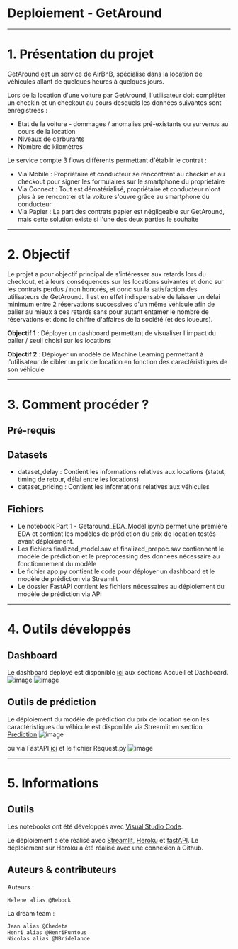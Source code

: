 # Deploiement - GetAround

---

# 1. Présentation du projet

GetAround est un service de AirBnB, spécialisé dans la location de véhicules allant de quelques heures à quelques jours. 

Lors de la location d'une voiture par GetAround, l'utilisateur doit compléter un checkin et un checkout au cours desquels les données suivantes sont enregistrées : 
- Etat de la voiture - dommages / anomalies pré-existants ou survenus au cours de la location
- Niveaux de carburants
- Nombre de kilomètres

Le service compte 3 flows différents permettant d'établir le contrat : 
- Via Mobile : Propriétaire et conducteur se rencontrent au checkin et au checkout pour signer les formulaires sur le smartphone du propriétaire
- Via Connect : Tout est dématérialisé, propriétaire et conducteur n'ont plus à se rencontrer et la voiture s'ouvre grâce au smartphone du conducteur
- Via Papier : La part des contrats papier est négligeable sur GetAround, mais cette solution existe si l'une des deux parties le souhaite

---

# 2. Objectif 

Le projet a pour objectif principal de s'intéresser aux retards lors du checkout, et à leurs conséquences sur les locations suivantes et donc sur les contrats perdus / non honorés, et donc sur la satisfaction des utilisateurs de GetAround. 
Il est en effet indispensable de laisser un délai minimum entre 2 réservations successives d'un même véhicule afin de palier au mieux à ces retards sans pour autant entamer le nombre de réservations et donc le chiffre d'affaires de la société (et des loueurs). 

**Objectif 1** : Déployer un dashboard permettant de visualiser l'impact du palier / seuil choisi sur les locations

**Objectif 2** : Déployer un modèle de Machine Learning permettant à l'utilisateur de cibler un prix de location en fonction des caractéristiques de son véhicule

---

# 3. Comment procéder ?

## Pré-requis

## Datasets 

- dataset_delay : Contient les informations relatives aux locations (statut, timing de retour, délai entre les locations)
- dataset_pricing : Contient les informations relatives aux véhicules 

## Fichiers

- Le notebook Part 1 - Getaround_EDA_Model.ipynb permet une première EDA et contient les modèles de prédiction du prix de location testés avant déploiement.
- Les fichiers finalized_model.sav et finalized_prepoc.sav contiennent le modèle de prédiction et le preprocessing des données nécessaire au fonctionnement du modèle
- Le fichier app.py contient le code pour déployer un dashboard et le modèle de prédiction via Streamlit
- Le dossier FastAPI contient les fichiers nécessaires au déploiement du modèle de prédiction via API 

---

# 4. Outils développés 

## Dashboard 

Le dashboard déployé est disponible [ici](https://getaround-ln.herokuapp.com/) aux sections Accueil et Dashboard. 
![image](https://user-images.githubusercontent.com/38078432/203615883-599081ef-1776-45f7-bf91-b4545832b4ec.png)
![image](https://user-images.githubusercontent.com/38078432/203615983-417a4bca-0b0d-437d-a5de-b6d344d2a7ae.png)

## Outils de prédiction

Le déploiement du modèle de prédiction du prix de location selon les caractéristiques du véhicule est disponible via Streamlit en section [Prediction](https://getaround-ln.herokuapp.com/)
![image](https://user-images.githubusercontent.com/38078432/203616113-63659286-1216-48dd-8c38-92b8cd94017e.png)

ou via FastAPI [ici](https://fastapi-ln.herokuapp.com/docs) et le fichier Request.py
![image](https://user-images.githubusercontent.com/38078432/203616211-06134dfd-7c6b-423c-b574-29084ee6aa77.png)

---

# 5. Informations

## Outils

Les notebooks ont été développés avec [Visual Studio Code](https://code.visualstudio.com/).

Le déploiement a été réalisé avec [Streamlit](https://streamlit.io/), [Heroku](https://www.heroku.com/platform) et [fastAPI](https://fastapi.tiangolo.com/). Le déploiement sur Heroku a été réalisé avec une connexion à Github. 

## Auteurs & contributeurs

Auteurs :

    Helene alias @Bebock

La dream team :

    Jean alias @Chedeta
    Henri alias @HenriPuntous
    Nicolas alias @NBridelance



 
